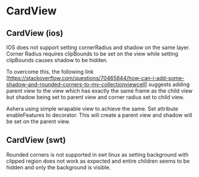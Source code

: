 # CardView

## CardView (ios)
IOS does not support setting cornerRadius and shadow on the same layer. Corner Radius requires clipBounds to be set on the view while setting clipBounds causes shadow to be hidden.

To overcome this, the following link [https://stackoverflow.com/questions/70465844/how-can-i-add-some-shadow-and-rounded-corners-to-my-collectionviewcell] suggests adding parent view to the view which has exactly the same frame as the child view but shadow being set to parent view and corner radius set to child view.

Ashera using simple wrapable view to achieve the same. Set attribute enableFeatures to decorator. This will create a parent view and shadow will be set on the parent view.

## CardView (swt)
Rounded corners is not supported in swt linux as setting background with clipped region does not work as expected and entire children seems to be hidden and only the background is visible.
